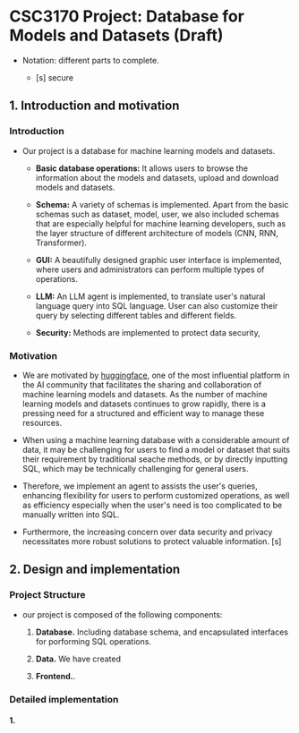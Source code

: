 # CSC3170 Project: Database for Models and Datasets (Draft)

- Notation: different parts to complete.
  
  - [s] secure

## 1. Introduction and motivation

### Introduction

- Our project is a database for machine learning models and datasets. 
  
  - **Basic database operations:** It allows users to browse the information about the models and datasets, upload and download models and datasets. 

  - **Schema:** A variety of schemas is implemented. Apart from the basic schemas such as dataset, model, user, we also included schemas that are especially helpful for machine learning developers, such as the layer structure of different architecture of models (CNN, RNN, Transformer).
  
  - **GUI:** A beautifully designed graphic user interface is implemented, where users and administrators can perform multiple types of operations. 
  
  - **LLM:** An LLM agent is implemented, to translate user's natural language query into SQL language. User can also customize their query by selecting different tables and different fields. 
  
  - **Security:** Methods are implemented to protect data security, 

### Motivation

- We are motivated by [huggingface](https://huggingface.co/), one of the most influential platform in the AI community that facilitates the sharing and collaboration of machine learning models and datasets. As the number of machine learning models and datasets continues to grow rapidly, there is a pressing need for a structured and efficient way to manage these resources.

- When using a machine learning database with a considerable amount of data, it may be challenging for users to find a model or dataset that suits their requirement by traditional seache methods, or by directly inputting SQL, which may be technically challenging for general users. 

- Therefore, we implement an agent to assists the user's queries, enhancing flexibility for users to perform customized operations, as well as efficiency especially when the user's need is too complicated to be manually written into SQL.

-  Furthermore, the increasing concern over data security and privacy necessitates more robust solutions to protect valuable information. [s]


## 2. Design and implementation

### Project Structure

- our project is composed of the following components:

    1. **Database.** Including database schema, and encapsulated interfaces for porforming SQL operations.
    
    2. **Data.** We have created 
    
    3. **Frontend.**.

### Detailed implementation

#### 1. 
